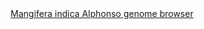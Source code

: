 <div id="Mangifera_indica_Alphonso_genome_browser" align="center">
  <a href="https://ink-blot.github.io/?sessionURL=blob:zZVrb6pIGID_ymY.7SaI3BG_Va2i1Yq3evTkxIwwwMhlkBlAafrfd.qp52Szzbbd7KUJITC8w_u.8zwDj6BEOcUkBW2giLIu6kAANCTVAiZZjO5hgiho.zCmSAA58lGOUheB9iPwIWVwNR_ziSFjGW03mx70GwFKSYJdKlJVhFmDkoKFiIc2FBEmsCYprKjokoQHM9iEcRaSlJImdF1EaUNqZigNdhXkp.uz3eWVaJcUMcOXrDteBC_ME33Iq8Wph05vFPKezIFpq9FEybb6aZa2buUV25wXkPT3nfrBXR.m1fjYnXvOl7vRwKd4WaKeFls3ITakYWLfB0WeNcf1yh3Ghjar3W4ZR86m0yoOo.14OYjVqh5sWg.LvOr3ddwJe3Jx6NrRdCRhYtuDe2f20JvyhjB4EkBM3IIvO3DDXDbbuiC1NEHTrcbzlS5YusXbzgkG7a_fBMBy6EY8.usjYOeMswEUHYsLJgGQ3EM5aDcsSTJly1J0zdQky5KfhEdQ5PE_DC.BKaeBd8jDbOcRJlKSM84p8H1VDGpej4_jCzue.O3gT0RWOrUK1rPRFp83k9I.husj25feZNsZFvVYnW5M25kNpE2_OHmOkfQKfFRuJk51a2njc6rXIttj3tG7W_dJnkDGQ5.H.P0LWZimhEH2vF8FECIchDzGlATgkphwziAP9r9Kwi_8kHXpNx5UYor3OMbsvOYpSQXaqqIbmvxDDfXfUeHH7l3M5y2lJVstdSfvOH7GPyHejqYZFXk3Yun6fzLjw3M_kSh7y7PjYz7uTwZzI0jZndyVTVM104k1IJVEJ9XJXR6UeRo5joqjTlkb01LdB4FeR3M5v_2jKB9fxas3fOSnNiXMMUzZqzrIpmUqfyHQiyba_6LJM9j4b4vy2uxPpIruR2tqmaXNbsqhi_oTbzganoYkL5fJ2uxnyNXT0ZE6ibZYlmc8PBQG8WaLSZI_bL_YJvmQKq.u5MdlkTXJMN.2Rf8PbRH3MHmHFi9hn4g_2zLWvekeRh3ntFHibn8d17qrBGvUHbt25NJTEK30YHxc75OqXm8Pd0ZHWqEVGnmM0XvEO3qL_3VtrqC_315_JjEO0gRdUL9wM56.Pf0O">Mangifera indica Alphonso genome browser</a>
</div>
